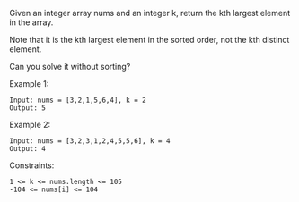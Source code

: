 Given an integer array nums and an integer k, return the kth largest element in the array.

Note that it is the kth largest element in the sorted order, not the kth distinct element.

Can you solve it without sorting?

Example 1:

    Input: nums = [3,2,1,5,6,4], k = 2
    Output: 5

Example 2:

    Input: nums = [3,2,3,1,2,4,5,5,6], k = 4
    Output: 4

Constraints:

    1 <= k <= nums.length <= 105
    -104 <= nums[i] <= 104

